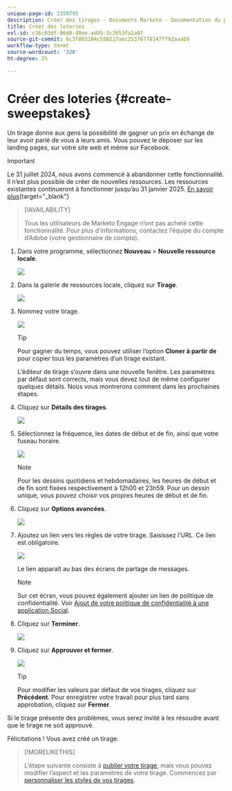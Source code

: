 ```yaml
---
unique-page-id: 2359795
description: Créer des tirages - Documents Marketo - Documentation du produit
title: Créer des loteries
exl-id: c16c03df-86d0-40ee-ad95-3c2653fa2a07
source-git-commit: 6c3f803104c550227aec25376778147ff92aaab9
workflow-type: tm+mt
source-wordcount: '328'
ht-degree: 2%

---
```


# Créer des loteries {#create-sweepstakes}

Un tirage donne aux gens la possibilité de gagner un prix en échange de leur avoir parlé de vous à leurs amis. Vous pouvez le déposer sur les landing pages, sur votre site web et même sur Facebook.

>[!IMPORTANT]
>
>Le 31 juillet 2024, nous avons commencé à abandonner cette fonctionnalité. Il n’est plus possible de créer de nouvelles ressources. Les ressources existantes continueront à fonctionner jusqu’au 31 janvier 2025. [En savoir plus](https://nation.marketo.com/t5/employee-blogs/marketo-engage-social-features-deprecation/ba-p/351977){target="_blank"}

>[!AVAILABILITY]
>
>Tous les utilisateurs de Marketo Engage n’ont pas acheté cette fonctionnalité. Pour plus d’informations, contactez l’équipe du compte d’Adobe (votre gestionnaire de compte).

1. Dans votre programme, sélectionnez **Nouveau** > **Nouvelle ressource locale**.

   ![](assets/image2014-9-25-17-3a29-3a20.png)

1. Dans la galerie de ressources locale, cliquez sur **Tirage**.

   ![](assets/image2014-9-25-17-3a29-3a31.png)

1. Nommez votre tirage.

   ![](assets/image2014-9-25-17-3a29-3a50.png)

   >[!TIP]
   >
   >Pour gagner du temps, vous pouvez utiliser l’option **Cloner à partir de** pour copier tous les paramètres d’un tirage existant.

   L’éditeur de tirage s’ouvre dans une nouvelle fenêtre. Les paramètres par défaut sont corrects, mais vous devez tout de même configurer quelques détails. Nous vous montrerons comment dans les prochaines étapes.

1. Cliquez sur **Détails des tirages**.

   ![](assets/image2014-9-25-17-3a32-3a37.png)

1. Sélectionnez la fréquence, les dates de début et de fin, ainsi que votre fuseau horaire.

   ![](assets/image2014-9-25-17-3a32-3a43.png)

   >[!NOTE]
   >
   >Pour les dessins quotidiens et hebdomadaires, les heures de début et de fin sont fixées respectivement à 12h00 et 23h59. Pour un dessin unique, vous pouvez choisir vos propres heures de début et de fin.

1. Cliquez sur **Options avancées**.

   ![](assets/image2014-9-25-17-3a33-3a19.png)

1. Ajoutez un lien vers les règles de votre tirage. Saisissez l’URL. Ce lien est obligatoire.

   ![](assets/image2014-9-25-17-3a33-3a30.png)

   Le lien apparaît au bas des écrans de partage de messages.

   >[!NOTE]
   >
   >Sur cet écran, vous pouvez également ajouter un lien de politique de confidentialité. Voir [Ajout de votre politique de confidentialité à une application Social](/help/marketo/product-docs/demand-generation/social/social-functions/add-your-privacy-policy-to-a-social-app.md).

1. Cliquez sur **Terminer**.

   ![](assets/image2014-9-25-17-3a34-3a2.png)

1. Cliquez sur **Approuver et fermer**.

   ![](assets/image2014-9-25-17-3a34-3a15.png)

   >[!TIP]
   >
   >Pour modifier les valeurs par défaut de vos tirages, cliquez sur **Précédent**. Pour enregistrer votre travail pour plus tard sans approbation, cliquez sur **Fermer**.

Si le tirage présente des problèmes, vous serez invité à les résoudre avant que le tirage ne soit approuvé.

Félicitations ! Vous avez créé un tirage.

>[!MORELIKETHIS]
>
>L’étape suivante consiste à [publier votre tirage](/help/marketo/product-docs/demand-generation/social/sweepstakes/publish-a-sweepstakes.md), mais vous pouvez modifier l’aspect et les paramètres de votre tirage. Commencez par [personnaliser les styles de vos tirages](/help/marketo/product-docs/demand-generation/social/sweepstakes/customize-sweepstakes-styles.md).
